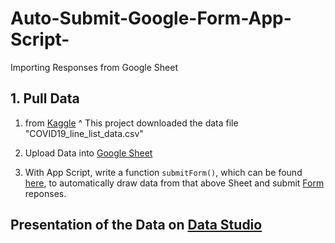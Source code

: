 # Auto-Submit-Google-Form-App-Script-
Importing Responses from Google Sheet

## 1. Pull Data 
1. from [Kaggle](https://www.kaggle.com/sudalairajkumar/novel-corona-virus-2019-dataset)
  ^ This project downloaded the data file "COVID19_line_list_data.csv"
  
2. Upload Data into [Google Sheet](https://docs.google.com/spreadsheets/d/1PwKVTGD7O-sVtFMVbY0PKvHMgBMMob-8DwF-HLyC1yw/edit?usp=sharing)

3. With App Script, write a function ```submitForm()```, which can be found [here](https://github.com/daqichen/Auto-Submit-Google-Form-App-Script-/blob/master/Code.gs), to automatically draw data from that above Sheet and submit [Form](https://docs.google.com/forms/d/e/1FAIpQLSd2IDGmjVwmM6F0cx9Xej2h_RZp_NQ5aLqkHYAmC45IMqNiEQ/viewform?usp=sf_link) reponses.

## Presentation of the Data on [Data Studio](https://datastudio.google.com/reporting/1d8fee7a-61c0-4818-beea-f1dd0577076c)
